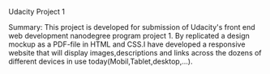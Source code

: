 Udacity Project 1

Summary: This project is developed for submission of Udacity's front end web development nanodegree program project 1.
         By replicated a design mockup as a PDF-file in HTML and CSS.I have developed a responsive website that will display 
         images,descriptions and links across the dozens of different devices in use today(Mobil,Tablet,desktop,...).


        
